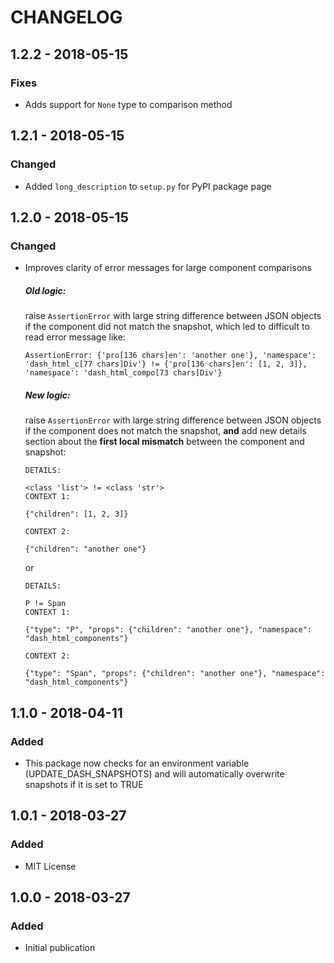 # CHANGELOG

## 1.2.2 - 2018-05-15
### Fixes
- Adds support for `None` type to comparison method

## 1.2.1 - 2018-05-15
### Changed
- Added `long_description` to `setup.py` for PyPI package page

## 1.2.0 - 2018-05-15
### Changed
- Improves clarity of error messages for large component comparisons
  ##### Old logic:
  raise `AssertionError` with large string difference between JSON objects if the component did not match the snapshot, which led to difficult to read error message like:
  ```
  AssertionError: {'pro[136 chars]en': 'another one'}, 'namespace': 'dash_html_c[77 chars]Div'} != {'pro[136 chars]en': [1, 2, 3]}, 'namespace': 'dash_html_compo[73 chars]Div'}
  ```
  ##### New logic:
  raise `AssertionError` with large string difference between JSON objects if the component does not match the snapshot, **and**
  add new details section about the **first local mismatch** between the component and snapshot:
  ```
  DETAILS:

  <class 'list'> != <class 'str'>
  CONTEXT 1:

  {"children": [1, 2, 3]}

  CONTEXT 2:

  {"children": "another one"}
  ```
  or
  ```
  DETAILS:

  P != Span
  CONTEXT 1:

  {"type": "P", "props": {"children": "another one"}, "namespace": "dash_html_components"}

  CONTEXT 2:

  {"type": "Span", "props": {"children": "another one"}, "namespace": "dash_html_components"}
  ```

## 1.1.0 - 2018-04-11
### Added
- This package now checks for an environment variable (UPDATE_DASH_SNAPSHOTS) and will automatically overwrite snapshots if it is set to TRUE

## 1.0.1 - 2018-03-27
### Added
- MIT License

## 1.0.0 - 2018-03-27
### Added
- Initial publication
